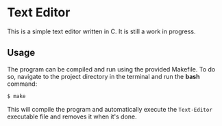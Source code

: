 # Text Editor

This is a simple text editor written in C. It is still a work in progress.

## Usage

The program can be compiled and run using the provided Makefile. To do so, navigate to the project directory in the terminal and run the **bash** command:

```bash
$ make
```

This will compile the program and automatically execute the `Text-Editor` executable file and removes it when it's done.